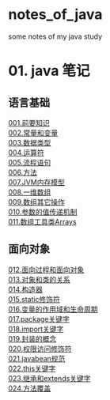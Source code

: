 # notes_of_java
some notes of my java study

# 01. java 笔记 
## 语言基础
<a href="01.java_notes\001.前要知识.md">001.前要知识</a>  
<a href="01.java_notes\002.常量和变量.md">002.常量和变量</a>  
<a href="01.java_notes\003.数据类型.md">003.数据类型</a>  
<a href="01.java_notes\004.运算符.md">004.运算符</a>  
<a href="01.java_notes\005.流程语句.md">005.流程语句</a>  
<a href="01.java_notes\006.方法.md">006.方法</a>  
<a href="01.java_notes\007.JVM内存模型.md">007.JVM内存模型</a>  
<a href="01.java_notes\008.一维数组.md">008.一维数组</a>  
<a href="01.java_notes\009.数组其它操作.md">009.数组其它操作</a>  
<a href="01.java_notes\010.参数的值传递机制.md">010.参数的值传递机制</a>  
<a href="01.java_notes\011.数组工具类Arrays.md">011.数组工具类Arrays</a>   

## 面向对象

<a href="01.java_notes\012.面向过程和面向对象.md">012.面向过程和面向对象</a>  
<a href="01.java_notes\013.对象和类的关系.md">013.对象和类的关系</a>  
<a href="01.java_notes\014.构造器.md">014.构造器</a>  
<a href="01.java_notes\015.static修饰符.md">015.static修饰符</a>  
<a href="01.java_notes\016.变量的作用域和生命周期.md">016.变量的作用域和生命周期</a>  
<a href="01.java_notes\017.package关键字.md">017.package关键字</a>  
<a href="01.java_notes\018.import关键字.md">018.import关键字</a>  
<a href="01.java_notes\019.封装的概念.md">019.封装的概念</a>  
<a href="01.java_notes\020.权限访问修饰符.md">020.权限访问修饰符</a>  
<a href="01.java_notes\021.javabean规范.md">021.javabean规范</a>  
<a href="01.java_notes\022.this关键字.md">022.this关键字</a>  
<a href="01.java_notes\023.继承和extends关键字.md">023.继承和extends关键字</a>  
<a href="01.java_notes\024.方法覆盖.md">024.方法覆盖</a>  
<a href=""></a>  
<a href=""></a>  
<a href=""></a>  
<a href=""></a>  
<a href=""></a>  
<a href=""></a>  
<a href=""></a>  
<a href=""></a>  
